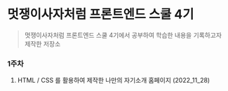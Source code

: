 # 멋쟁이사자처럼 프론트엔드 스쿨 4기

> 멋쟁이사자처럼 프론트엔드 스쿨 4기에서 공부하여 학습한 내용을 기록하고자 제작한 저장소

### 1주차

1. HTML / CSS 를 활용하여 제작한 나만의 자기소개 홈페이지 (2022_11_28)
